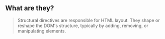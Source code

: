 ## What are they?

> Structural directives are responsible for HTML layout. They shape or reshape the DOM's structure, typically by adding, removing, or manipulating elements.
